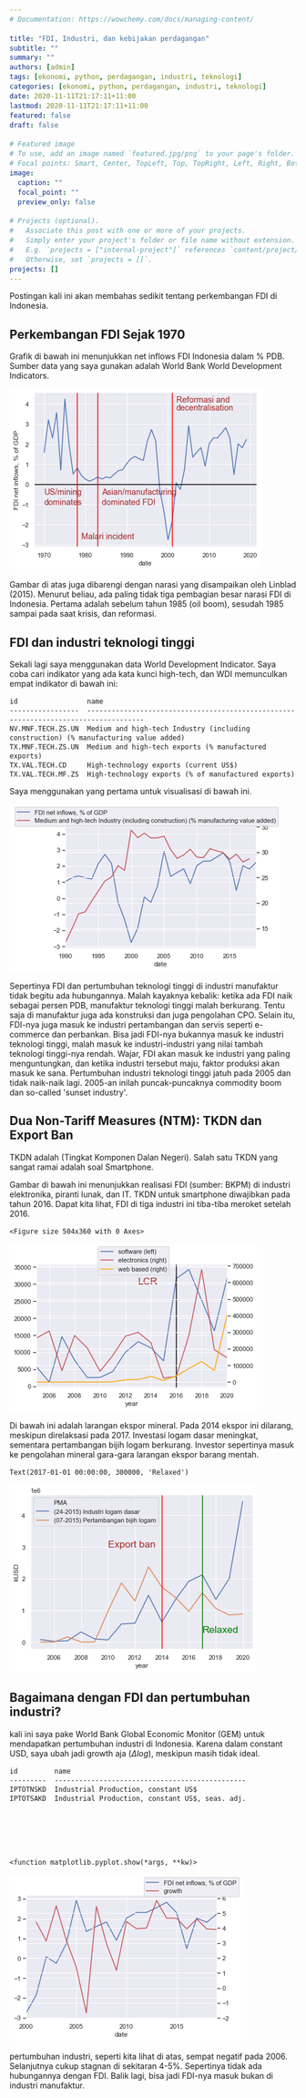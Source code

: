 ```yaml
---
# Documentation: https://wowchemy.com/docs/managing-content/

title: "FDI, Industri, dan kebijakan perdagangan"
subtitle: ""
summary: ""
authors: [admin]
tags: [ekonomi, python, perdagangan, industri, teknologi]
categories: [ekonomi, python, perdagangan, industri, teknologi]
date: 2020-11-11T21:17:11+11:00
lastmod: 2020-11-11T21:17:11+11:00
featured: false
draft: false

# Featured image
# To use, add an image named `featured.jpg/png` to your page's folder.
# Focal points: Smart, Center, TopLeft, Top, TopRight, Left, Right, BottomLeft, Bottom, BottomRight.
image:
  caption: ""
  focal_point: ""
  preview_only: false

# Projects (optional).
#   Associate this post with one or more of your projects.
#   Simply enter your project's folder or file name without extension.
#   E.g. `projects = ["internal-project"]` references `content/project/deep-learning/index.md`.
#   Otherwise, set `projects = []`.
projects: []
---
```


Postingan kali ini akan membahas sedikit tentang perkembangan FDI di Indonesia.

## Perkembangan FDI Sejak 1970

Grafik di bawah ini menunjukkan net inflows FDI Indonesia dalam % PDB. Sumber data yang saya gunakan adalah World Bank World Development Indicators.


![png](./index_2_0.png)


Gambar di atas juga dibarengi dengan narasi yang disampaikan oleh Linblad (2015). Menurut beliau, ada paling tidak tiga pembagian besar narasi FDI di Indonesia. Pertama adalah sebelum tahun 1985 (oil boom), sesudah 1985 sampai pada saat krisis, dan reformasi.

## FDI dan industri teknologi tinggi

Sekali lagi saya menggunakan data World Development Indicator. Saya coba cari indikator yang ada kata kunci high-tech, dan WDI memunculkan empat indikator di bawah ini:




    id                 name
    -----------------  ------------------------------------------------------------------------------------
    NV.MNF.TECH.ZS.UN  Medium and high-tech Industry (including construction) (% manufacturing value added)
    TX.MNF.TECH.ZS.UN  Medium and high-tech exports (% manufactured exports)
    TX.VAL.TECH.CD     High-technology exports (current US$)
    TX.VAL.TECH.MF.ZS  High-technology exports (% of manufactured exports)



Saya menggunakan yang pertama untuk visualisasi di bawah ini. 


![png](./index_6_0.png)


Sepertinya FDI dan pertumbuhan teknologi tinggi di industri manufaktur tidak begitu ada hubungannya. Malah kayaknya kebalik: ketika ada FDI naik sebagai persen PDB, manufaktur teknologi tinggi malah berkurang. Tentu saja di manufaktur juga ada konstruksi dan juga pengolahan CPO. Selain itu, FDI-nya juga masuk ke industri pertambangan dan servis seperti e-commerce dan perbankan. Bisa jadi FDI-nya bukannya masuk ke industri teknologi tinggi, malah masuk ke industri-industri yang nilai tambah teknologi tinggi-nya rendah. Wajar, FDI akan masuk ke industri yang paling menguntungkan, dan ketika industri tersebut maju, faktor produksi akan masuk ke sana. Pertumbuhan industri teknologi tinggi jatuh pada 2005 dan tidak naik-naik lagi. 2005-an inilah puncak-puncaknya commodity boom dan so-called 'sunset industry'.

## Dua Non-Tariff Measures (NTM): TKDN dan Export Ban

TKDN adalah (Tingkat Komponen Dalan Negeri). Salah satu TKDN yang sangat ramai adalah soal Smartphone.

Gambar di bawah ini menunjukkan realisasi FDI (sumber: BKPM) di industri elektronika, piranti lunak, dan IT. TKDN untuk smartphone diwajibkan pada tahun 2016. Dapat kita lihat, FDI di tiga industri ini tiba-tiba meroket setelah 2016. 


    <Figure size 504x360 with 0 Axes>



![png](./index_8_1.png)


Di bawah ini adalah larangan ekspor mineral. Pada 2014 ekspor ini dilarang, meskipun direlaksasi pada 2017. Investasi logam dasar meningkat, sementara pertambangan bijih logam berkurang. Investor sepertinya masuk ke pengolahan mineral gara-gara larangan ekspor barang mentah.




    Text(2017-01-01 00:00:00, 300000, 'Relaxed')




![png](./index_10_1.png)


## Bagaimana dengan FDI dan pertumbuhan industri?

kali ini saya pake World Bank Global Economic Monitor (GEM) untuk mendapatkan pertumbuhan industri di Indonesia. Karena dalam constant USD, saya ubah jadi growth aja ($\Delta log$), meskipun masih tidak ideal.




    id         name
    ---------  -----------------------------------------------
    IPTOTNSKD  Industrial Production, constant US$
    IPTOTSAKD  Industrial Production, constant US$, seas. adj.






    <function matplotlib.pyplot.show(*args, **kw)>




![png](./index_13_1.png)


pertumbuhan industri, seperti kita lihat di atas, sempat negatif pada 2006. Selanjutnya cukup stagnan di sekitaran 4-5%. Sepertinya tidak ada hubungannya dengan FDI. Balik lagi, bisa jadi FDI-nya masuk bukan di industri manufaktur.
